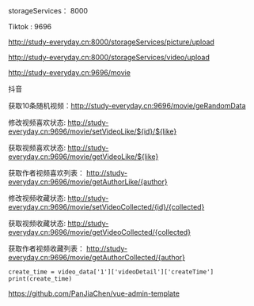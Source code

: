 storageServices：  8000

Tiktok :   9696

http://study-everyday.cn:8000/storageServices/picture/upload



http://study-everyday.cn:8000/storageServices/video/upload



http://study-everyday.cn:9696/movie



抖音

获取10条随机视频：http://study-everyday.cn:9696/movie/geRandomData

修改视频喜欢状态: http://study-everyday.cn:9696/movie/setVideoLike/${id}/${like}

获取视频喜欢状态: http://study-everyday.cn:9696/movie/getVideoLike/${like}

获取作者视频喜欢列表： http://study-everyday.cn:9696/movie/getAuthorLike/{author}



修改视频收藏状态: http://study-everyday.cn:9696/movie/setVideoCollected/{id}/{collected}

获取视频收藏状态: http://study-everyday.cn:9696/movie/getVideoCollected/{collected}

获取作者视频收藏列表： http://study-everyday.cn:9696/movie/getAuthorCollected/{author}



```
create_time = video_data['1']['videoDetail']['createTime']
print(create_time)
```

https://github.com/PanJiaChen/vue-admin-template
